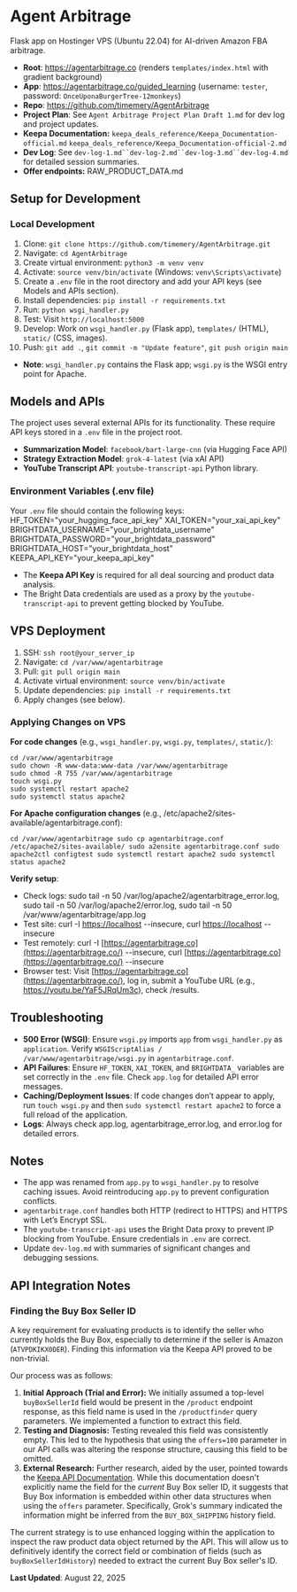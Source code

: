 # Agent Arbitrage
Flask app on Hostinger VPS (Ubuntu 22.04) for AI-driven Amazon FBA arbitrage.

- **Root**: https://agentarbitrage.co (renders `templates/index.html` with gradient background)
- **App**: https://agentarbitrage.co/guided_learning (username: `tester`, password: `OnceUponaBurgerTree-12monkeys`)
- **Repo**: https://github.com/timemery/AgentArbitrage
- **Project Plan**: See `Agent Arbitrage Project Plan Draft 1.md` for dev log and project updates.
- **Keepa Documentation:** `keepa_deals_reference/Keepa_Documentation-official.md` `keepa_deals_reference/Keepa_Documentation-official-2.md`
- **Dev Log**: See `dev-log-1.md``dev-log-2.md``dev-log-3.md``dev-log-4.md` for detailed session summaries.
- **Offer endpoints:** RAW_PRODUCT_DATA.md

## Setup for Development
### Local Development
1. Clone: `git clone https://github.com/timemery/AgentArbitrage.git`
2. Navigate: `cd AgentArbitrage`
3. Create virtual environment: `python3 -m venv venv`
4. Activate: `source venv/bin/activate` (Windows: `venv\Scripts\activate`)
5. Create a `.env` file in the root directory and add your API keys (see Models and APIs section).
6. Install dependencies: `pip install -r requirements.txt`
7. Run: `python wsgi_handler.py`
8. Test: Visit `http://localhost:5000`
9. Develop: Work on `wsgi_handler.py` (Flask app), `templates/` (HTML), `static/` (CSS, images).
10. Push: `git add .`, `git commit -m "Update feature"`, `git push origin main`
- **Note**: `wsgi_handler.py` contains the Flask app; `wsgi.py` is the WSGI entry point for Apache.

## Models and APIs
The project uses several external APIs for its functionality. These require API keys stored in a `.env` file in the project root.

- **Summarization Model**: `facebook/bart-large-cnn` (via Hugging Face API)
- **Strategy Extraction Model**: `grok-4-latest` (via xAI API)
- **YouTube Transcript API**: `youtube-transcript-api` Python library.

### Environment Variables (.env file)
Your `.env` file should contain the following keys:
HF_TOKEN="your_hugging_face_api_key"
XAI_TOKEN="your_xai_api_key"
BRIGHTDATA_USERNAME="your_brightdata_username"
BRIGHTDATA_PASSWORD="your_brightdata_password"
BRIGHTDATA_HOST="your_brightdata_host"
KEEPA_API_KEY="your_keepa_api_key"

- The **Keepa API Key** is required for all deal sourcing and product data analysis.
- The Bright Data credentials are used as a proxy by the `youtube-transcript-api` to prevent getting blocked by YouTube.

## VPS Deployment
1. SSH: `ssh root@your_server_ip`
2. Navigate: `cd /var/www/agentarbitrage`
3. Pull: `git pull origin main`
4. Activate virtual environment: `source venv/bin/activate`
5. Update dependencies: `pip install -r requirements.txt`
6. Apply changes (see below).

### Applying Changes on VPS
**For code changes** (e.g., `wsgi_handler.py`, `wsgi.py`, `templates/`, `static/`):
```
cd /var/www/agentarbitrage
sudo chown -R www-data:www-data /var/www/agentarbitrage
sudo chmod -R 755 /var/www/agentarbitrage
touch wsgi.py
sudo systemctl restart apache2
sudo systemctl status apache2
```

**For Apache configuration changes** (e.g., /etc/apache2/sites-available/agentarbitrage.conf):

```
cd /var/www/agentarbitrage sudo cp agentarbitrage.conf /etc/apache2/sites-available/ sudo a2ensite agentarbitrage.conf sudo apache2ctl configtest sudo systemctl restart apache2 sudo systemctl status apache2
```

**Verify setup**:

- Check logs: sudo tail -n 50 /var/log/apache2/agentarbitrage_error.log, sudo tail -n 50 /var/log/apache2/error.log, sudo tail -n 50 /var/www/agentarbitrage/app.log
- Test site: curl -I [https://localhost](https://localhost/) --insecure, curl [https://localhost](https://localhost/) --insecure
- Test remotely: curl -I [https://agentarbitrage.co](https://agentarbitrage.co/) --insecure, curl [https://agentarbitrage.co](https://agentarbitrage.co/) --insecure
- Browser test: Visit [https://agentarbitrage.co](https://agentarbitrage.co/), log in, submit a YouTube URL (e.g., https://youtu.be/YaF5JRqUm3c), check /results.

## Troubleshooting

- **500 Error (WSGI)**: Ensure `wsgi.py` imports `app` from `wsgi_handler.py` as `application`. Verify `WSGIScriptAlias / /var/www/agentarbitrage/wsgi.py` in `agentarbitrage.conf`.
- **API Failures**: Ensure `HF_TOKEN`, `XAI_TOKEN`, and `BRIGHTDATA_` variables are set correctly in the `.env` file. Check `app.log` for detailed API error messages.
- **Caching/Deployment Issues**: If code changes don’t appear to apply, run `touch wsgi.py` and then `sudo systemctl restart apache2` to force a full reload of the application.
- **Logs**: Always check app.log, agentarbitrage_error.log, and error.log for detailed errors.

## Notes

- The app was renamed from `app.py` to `wsgi_handler.py` to resolve caching issues. Avoid reintroducing `app.py` to prevent configuration conflicts.
- `agentarbitrage.conf` handles both HTTP (redirect to HTTPS) and HTTPS with Let’s Encrypt SSL.
- The `youtube-transcript-api` uses the Bright Data proxy to prevent IP blocking from YouTube. Ensure credentials in `.env` are correct.
- Update `dev-log.md` with summaries of significant changes and debugging sessions.

## API Integration Notes

### Finding the Buy Box Seller ID

A key requirement for evaluating products is to identify the seller who currently holds the Buy Box, especially to determine if the seller is Amazon (`ATVPDKIKX0DER`). Finding this information via the Keepa API proved to be non-trivial.

Our process was as follows:

1. **Initial Approach (Trial and Error):** We initially assumed a top-level `buyBoxSellerId` field would be present in the `/product` endpoint response, as this field name is used in the `/productfinder` query parameters. We implemented a function to extract this field.
2. **Testing and Diagnosis:** Testing revealed this field was consistently empty. This led to the hypothesis that using the `offers=100` parameter in our API calls was altering the response structure, causing this field to be omitted.
3. **External Research:** Further research, aided by the user, pointed towards the [Keepa API Documentation](https://keepaapi.readthedocs.io/en/latest/product_query.html). While this documentation doesn't explicitly name the field for the *current* Buy Box seller ID, it suggests that Buy Box information is embedded within other data structures when using the `offers` parameter. Specifically, Grok's summary indicated the information might be inferred from the `BUY_BOX_SHIPPING` history field.

The current strategy is to use enhanced logging within the application to inspect the raw product data object returned by the API. This will allow us to definitively identify the correct field or combination of fields (such as `buyBoxSellerIdHistory`) needed to extract the current Buy Box seller's ID.

**Last Updated**: August 22, 2025